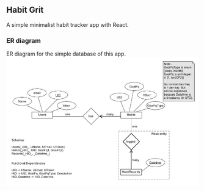 ## Habit Grit
A simple minimalist habit tracker app with React.

### ER diagram
ER diagram for the simple database of this app. <br>
<img title="a title" alt="Alt text" src="./resources/ER_diagam.jpg">